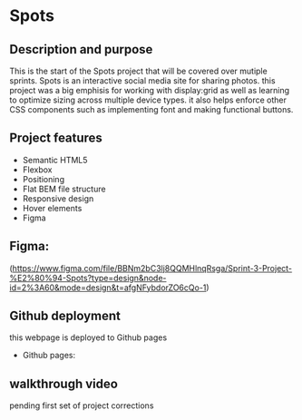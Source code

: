 # Spots

##  Description and purpose
This is the start of the Spots project that will be covered over mutiple sprints. Spots is an interactive social media site for sharing photos. this project was a big emphisis for working with display:grid as well as learning to optimize sizing across multiple device types. it also helps enforce other CSS components such as implementing font and making functional buttons.

## Project features
- Semantic HTML5
- Flexbox
- Positioning
- Flat BEM file structure
- Responsive design
- Hover elements
- Figma

## Figma:
(https://www.figma.com/file/BBNm2bC3lj8QQMHlnqRsga/Sprint-3-Project-%E2%80%94-Spots?type=design&node-id=2%3A60&mode=design&t=afgNFybdorZO6cQo-1)


## Github deployment
this webpage is deployed to Github pages 
- Github pages: 

## walkthrough video
pending first set of project corrections
